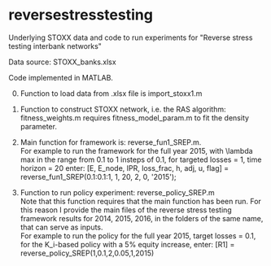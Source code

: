 # reversestresstesting
Underlying STOXX data and code to run experiments for "Reverse stress testing interbank networks"

Data source: STOXX_banks.xlsx

Code implemented in MATLAB.

0. Function to load data from .xlsx file is import_stoxx1.m

1. Function to construct STOXX network, i.e. the RAS algorithm: fitness_weights.m
	requires fitness_model_param.m to fit the density parameter.

2. Main function for framework is: reverse_fun1_SREP.m.<br />For example to run the framework for the full year 2015, with \lambda max in the range from 0.1 to 1 insteps of 0.1, for targeted losses = 1, time horizon = 20 enter:
[E, E_node, IPR, loss_frac, h, adj, u, flag] = reverse_fun1_SREP(0.1:0.1:1, 1, 20, 2, 0, '2015');

3. Function to run policy experiment: reverse_policy_SREP.m<br /> Note that this function requires that the main function has been run. For this reason I provide the main files of the reverse stress testing framework results for 2014, 2015, 2016, in the folders of the same name, that can serve as inputs.<br /> For example to run the policy for the full year 2015, target losses = 0.1, for the K_i-based policy with a 5% equity increase, enter: [R1] = reverse_policy_SREP(1,0.1,2,0.05,1,2015)
